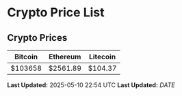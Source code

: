 # Crypto Price List

## Crypto Prices
| Bitcoin | Ethereum | Litecoin |
| ------- | -------- | -------- |
| $103658 | $2561.89 | $104.37 |
**Last Updated:** 2025-05-10 22:54 UTC
**Last Updated:** $DATE$
